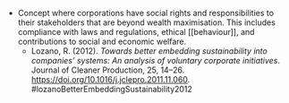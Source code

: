 - Concept where corporations have social rights and responsibilities to their stakeholders that are beyond wealth maximisation. This includes compliance with laws and regulations, ethical [[behaviour]], and contributions to social and economic welfare.
	- Lozano, R. (2012). _Towards better embedding sustainability into companies’ systems: An analysis of voluntary corporate initiatives_. Journal of Cleaner Production, 25, 14–26. https://doi.org/10.1016/j.jclepro.2011.11.060. #lozanoBetterEmbeddingSustainability2012